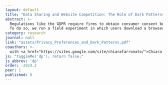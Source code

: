 ```yaml
---
layout: default
title: "Data Sharing and Website Competition: The Role of Dark Patterns"
abstract: >-
  Regulations like the GDPR require firms to obtain consumer consent before using data. In response, some firms employ "dark patterns" --- interface designs that nudge consumers to share data. We study the causal effects of these designs and how they vary across individuals and firms. 
  To do so, we run a field experiment in which users download a browser extension that randomizes cookie consent interface designs as users browse the Internet. We find that consumers accept all cookies more than half of the time in the absence of dark patterns. Hiding consent options behind an additional click is the most effective dark pattern, while designs that only manipulate visual elements (such as re-ordering or highlighting certain options) have smaller effects. We also detect heterogeneity in sharing across individuals and websites. Larger and better-known firms have moderately higher consent rates than other firms, giving them a slight competitive advantage. However, the effects of dark patterns versus neutral consent frames do not vary systematically across site popularity. We find no evidence that more frequent pop-ups result in choice fatigue.
category: research
journal: null
link: "assets/Privacy_Preferences_and_Dark_Patterns.pdf"
coauthors: >-
  with <a href="https://sites.google.com/site/chiarafarronato/">Chiara Farronato</a> and <a href="https://tesarylin.github.io/">Tesary Lin</a>
js: "toggleMe('dp'); return false;"
js_abbrev: 'dp'
order: -2024.2
peer: 1
published: 0
---
```

